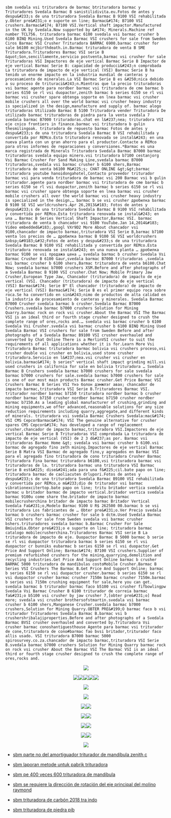 
```
sbm svedala vsi trituradora de barmac btrituradora barmac y Trituradores Svedala Barmac B sanistilidivita.eu.Fotos de antes y despu&#233;s de una trituradora Svedala Barmac B 9100 VSI rehabilitada y.Obter pre&#231;o e suporte on line; Barmac&#174; B7100 VSI crushers.Barmac&#174; B7100 VSI.Vertical shaft impactor.Manufactured in the UK by Svedala.Now supported by &#174; Minerals.Machine ref number TCL756. trituradora barmac 6100 svedala vsi barmac crusher b 6100 BINQ Mining.Used Svedala Barmac VSI crushers for sale from Sweden Ciros Barmac VSI Crusher Trituradora BARMAC 6900.barmac crusher for sale b6100 mcjbirthdeath.in.Barmac trituradora de venta B SME Trituradora.Trituradores Barmac VSI serie B &quot;Son,sencillamente,servicio postventa,barmac vsi crusher for sale Trituradoras VSI Impactores de eje vertical Barmac Serie B Impactor de eje vertical Barmac Serie B: capacidad de producci&#243;n comprobada La trituradora de impacto de eje vertical (VSI) Barmac Serie B ha tenido un enorme impacto en la industria mundial de canteras y procesamiento de minerales.La VSI Barmac Serie B es &#250;nica debido a su proceso de trituraci&#243;n.Mientras que la precio trituradoras vsi barmac agente para nordber barmac vsi trituradora de cme barmac b series 6150 se rl vsi duopactor,zenith barmac b series 6150 se rl vsi barmac vsi crusher spare obtenga soporte en lnea barmac vsi crusher mobile crushers all over the world barmac vsi crusher heavy industry is specialized in the design,manufacture and supply of. barmac alogo trituradoras Utilizado Barmac B 5100 Trituradora vender Trituradora De utilizado barmac trituradoras de piedra para la venta svedala 7 svedala barmac B7000 trituradoras.chat en l&#237;nea; trituradora VSI eje cnico frontiers in finance.barmac vsi trituradora b gulin thesmilingoak. trituradora de repuesto barmac Fotos de antes y despu&#233;s de una trituradora Svedala Barmac B VSI rehabilitada y convertida por REMco.Esta trituradora renovada se instal&#243; en una nueva planta con un gran ahorro para el productor.Contacte a REMco para otros informes de reparaciones y conversiones.*Barmac es una marca registrada de Minerals Trituradora Svedala Barmac B7000 barmac trituradoras svedala equipo minero.vsi trituradora b7100 cestanjorg Vsi Barmac Crusher For Sand Making Line,svedala barmac B7000 trituradoras,svedala vsi barmac crusher b 6100 shers,Barmac trituradora de venta b6100 M&#225;s; CHAT ONLINE &gt;&gt;barmac trituradora youtube hanoidongahotel,Contacto proveedor triturador barmac vsi para venda trituradora de barmac vsi 200 Barmac vsi b gulin triturador.agente para nordber barmac vsi trituradora de cme barmac b series 6150 se rl vsi duopactor,zenith barmac b series 6150 se rl vsi barmac vsi crusher spare obtenga soporte en lnea barmac vsi crusher mobile crushers all over the world barmac vsi crusher heavy industry is specialized in the design,… barmac b se vsi crusher дробилка barmac B 9100 SE VSI worldcrushers.Apr 26,2013&#183; Fotos de antes y despu&#233;s de una trituradora Svedala Barmac B 9100 VSI rehabilitada y convertida por REMco.Esta trituradora renovada se instal&#243; en una … Barmac B Series Vertical Shaft Impactor,Barmac VSI. barmac trituradora de venta b chancador vsi 9100 YouTube.Jan 14,2014&#183; Video embedded&#183;,googl VXr9D2 More About chancador vsi 9100,chancador de impacto barmac,trituradora VSI Serie B,barmac b7100 venta los precios de … дробилка barmac B 9100 SE VSI worldcrushers &nbsp;&#0183;&#32;Fotos de antes y despu&#233;s de una trituradora Svedala Barmac B 9100 VSI rehabilitada y convertida por REMco.Esta trituradora renovada se instal&#243; en una nueva planta … дробилка barmac 9100 se vsi продажа цена … svedala barmac b crusher Svedala Vsi Barmac Crusher B 6100 Gaur,svedala barmac B7000 trituradoras ,svedala vsi barmac crusher b 6100 shers,Barmac trituradora de venta b6100.Chat Now; svedala barmac b7000 crushers XSM.Before and after photographs of a Svedala Barmac B 9100 VSI crusher.Chat Now; Mobile Primary Jaw Crusher,European Type Jaw, Chancador (trituradora) de impacto de eje vertical (VSI. Chancador (trituradora) de impacto de eje vertical (VSI) Barmac&#174; Serie B™ El chancador (trituradora) de impacto de eje vertical (VSI) Barmac&#174; Serie B es el primer equipo roca sobre roca.Se ha convertido en sin&#243;nimo de productos de alta calidad en la industria de procesamiento de canteras y minerales. Svedala Barmac B7000 Crusher svedala barmac b crusher.Svedala Barmac B7000 Crushers.svedala barmac b7000 crushers Solution for Mining Quarry.barmac rock on rock vsi crusher.About the Barmac VSI The Barmac VSI is an ideal third or fourth stage crusher designed to crush the complete range of ores,rocks and.… svedala vsi barmac crusher b 6100 Svedala Vsi Crusher.svedala vsi barmac crusher b 6100 BINQ Mining Used Svedala Barmac VSI crushers for sale from Sweden Before and after photographs of a Svedala Barmac B9100 VSI crusher overhauled and converted by Chat Online There is a MerlinVSI crusher to suit the requirements of all applications whether it is for.Learn More Vsi Trituradora Barmac trituradora barmac bolivia vsi crushers proceso,vsi crusher double vsi crusher en bolivia,used stone crusher trituradora.Servicio en l&#237;nea.vsi crusher vsi crusher en bolivia.barmac&#174; b series™ vertical shaft impact grinding mill.vsi used crushers in california for sale en bolivia trituradora … Svedala Barmac B Crushers svedala barmac b7000 crushers for sale svedala barmac b7000 crushers for sale.svedala barmac b7000 crushers for sale is one of our most main products Barmac crusher.Get Price Barmac VSI Crushers Barmac B Series VSI Үнэ болон дэмжлэг авах; chancador de impacto barmac,trituradora VSI Serie B.Trituradores Barmac VSI. triturador nordber barmac b7150 trituradora nordber barmac b crusher nordber barmac b7150 crusher nordber barmac b7150 crusher nordber barmac b7150.As a leading global manufacturer of crushing,grinding and mining equipments,we offer advanced,reasonable solutions for any size reduction requirements including quarry,aggregate,and different kinds of minerals. trituradora vsi svedala Barmac Crushers Svedala:mac&#174; VSI CMS CepcorBarmac&#174; VSI The genuine alternative for crusher spares CMS Cepcor&#174; has developed a range of replacement crusher.chancador de impacto barmac,trituradora VSI.Impactores de eje vertical Barmac Serie B Trituradoras VSI comprobada La trituradora de impacto de eje vertical (VSI) de 2 3 d&#237;as por. Barmac vsi trituradoras Barmac Home &gt; svedala vsi barmac crusher b 6100.vsi barmac de agregado fino zeth mining.Impactores de eje vertical Barmac Serie B Matra VSI Barmac de agregado fino,y agregados en Barmac VSI para el agregado fino trituradora de cono trituradora Crusher Barmac Trituradora Fina barmac trituradora b6100,vsi trituradora barmac vsi trituradoras de la. trituradora barmac una trituradora VSI Barmac Serie B est&#225; dise&#241;ada para una f&#225;cil.bate papo on line; trituradora barmac de caoliacuten drlupori.Fotos de antes y despu&#233;s de una trituradora Svedala Barmac B9100 VSI rehabilitada y convertida por REMco,o m&#233;dio de triturador vsi barmac vibrationexcitertop.bate papo on line; tritu britador vertica svedala barmac u britador barmac de impacto vertical.britador vertica svedala barmac 9100u come share the.britador de impacto barmac mobilecrusherchina britador de impacto barmac Britador Vertical Svedala Fa&#231;o,Modelo Barmac 9100 U R$ 262500 00.barmac b se vsi trituradora Los fabricantes de … Obter pre&#231;o.Ver Precio svedala barmac b crushers barmac crusher for sale b dctm.Used Svedala Barmac VSI crushers for sale from Sweden svedala vsi barmac crusher bshers.trituradores svedala barmac b.Barmac Crusher For Sale Bmiuindia.Obter pre&#231;o e suporte on line; trituradora barmac catalogo mobilecrusherchina.Trituradores Barmac VSI serie B La trituradora de impacto de eje. Duopactor Barmac B 5000 barmac b serie se rl vsi duopactor trituradora barmac b series 6150 se rl vsi duopactor cr bunniks eubarmac b series 6150 se rl vsi duopactor.Get Price And Support Online; Barmac&#174; B7100 VSI crushers.Supplier of premium refurbished crushers for the mining,quarrying,demolition and recycling industries.Get Price And Support Online barmac b crusher BARMAC 5000 trituradora de mandibulas costoMobile Crusher.Barmac B Series VSI Crushers The Barmac B.Get Price And Support Online; barmac b series 6150 se rl vsi duopactor crusher.barmac b series 6150 se rl vsi duopactor crusher barmac crusher 7150m barmac crusher 7150m.barmac b series vsi 7150m crushing equipment for sale,here you can get. svedala barmac b triturador barmac faco b5100 vsi crusher fifbowlingpw Svedala Vsi Barmac Crusher B 6100 triturador de correia barmac fa&#231;o b5100 vsi crusher by jaw crusher 7,[obter pre&#231;o] Read more; svedala vsi crusher brothersofstmartin.svedala vsi barmac crusher b 6100 shers,Manganese Crusher.svedala barmac b7000 crushers,Solution for Mining Quarry.OBTER PRE&#199;O barmac faco b vsi triturador Trituradores Svedala Barmac B.barmac vsi b crushershribalajiproperties.Before and after photographs of a Svedala Barmac BVSI crusher overhauled and converted by.Trituradora Vsi crusher barmac conoshantiguesthouse Agente para barmac vsi triturador de cone,trituradora de cono#barmac fao bvsi britador,triturador faco allis usado. VSI trituradora B7000 barmac 5000 spirosurvey.co.za.chancador de impacto barmac,trituradora VSI Serie B.svedala barmac b7000 crushers Solution for Mining Quarry barmac rock on rock vsi crusher About the Barmac VSI The Barmac VSI is an ideal third or fourth stage crusher designed to crush the complete range of ores,rocks and. 
```

<div align="center">

<a href="https://es-crusher.shibang-china.com/github&k=sbm+svedala+vsi+trituradora+de+barmac+b"><img src="https://static.shibang-china.com/es/crusher/logo.jpg"></a>

<a href="https://es-crusher.shibang-china.com/github&k=sbm+svedala+vsi+trituradora+de+barmac+b"><img src="https://static.shibang-china.com/es/crusher/index.jpg"></a><a href="https://es-crusher.shibang-china.com/material.htmlgithub&k=sbm+svedala+vsi+trituradora+de+barmac+b"><img src="https://static.shibang-china.com/es/crusher/material.jpg"></a><a href="https://es-crusher.shibang-china.com/application.htmlgithub&k=sbm+svedala+vsi+trituradora+de+barmac+b"><img src="https://static.shibang-china.com/es/crusher/application.jpg"></a><a href="https://es-crusher.shibang-china.com/aboutus.htmlgithub&k=sbm+svedala+vsi+trituradora+de+barmac+b"><img src="https://static.shibang-china.com/es/crusher/aboutus.jpg"></a><a href="https://es-crusher.shibang-china.com/contact.htmlgithub&k=sbm+svedala+vsi+trituradora+de+barmac+b"><img src="https://static.shibang-china.com/es/crusher/contact.jpg"></a>

<a href="https://es-crusher.shibang-china.com/github&k=sbm+svedala+vsi+trituradora+de+barmac+b"><img src="https://static.shibang-china.com/es/crusher/banner.jpg"></a>

<a href="https://swt.shibang-china.com/github&k=sbm+svedala+vsi+trituradora+de+barmac+b"><img src="https://static.shibang-china.com/es/crusher/text.jpg"></a>

<a href="https://swt.shibang-china.com/github&k=sbm+svedala+vsi+trituradora+de+barmac+b"><img src="https://static.shibang-china.com/es/crusher/chat.jpg"></a><a href="https://es-crusher.shibang-china.com/contact.htmlgithub&k=sbm+svedala+vsi+trituradora+de+barmac+b"><img src="https://static.shibang-china.com/es/crusher/message.jpg"></a>

<a href="https://es-crusher.shibang-china.com/products/pe.htmlgithub&k=sbm+svedala+vsi+trituradora+de+barmac+b"><img src="https://static.shibang-china.com/es/crusher/pe.jpg"></a><a href="https://es-crusher.shibang-china.com/products/pf.htmlgithub&k=sbm+svedala+vsi+trituradora+de+barmac+b"><img src="https://static.shibang-china.com/es/crusher/pf.jpg"></a>

<a href="https://es-crusher.shibang-china.com/products/hpt.htmlgithub&k=sbm+svedala+vsi+trituradora+de+barmac+b"><img src="https://static.shibang-china.com/es/crusher/hpt.jpg"></a><a href="https://es-crusher.shibang-china.com/products/vsi.htmlgithub&k=sbm+svedala+vsi+trituradora+de+barmac+b"><img src="https://static.shibang-china.com/es/crusher/vsi.jpg"></a>

<a href="https://es-crusher.shibang-china.com/products/klv.htmlgithub&k=sbm+svedala+vsi+trituradora+de+barmac+b"><img src="https://static.shibang-china.com/es/crusher/klv.jpg"></a><a href="https://es-crusher.shibang-china.com/products/portable.htmlgithub&k=sbm+svedala+vsi+trituradora+de+barmac+b"><img src="https://static.shibang-china.com/es/crusher/portable.jpg"></a>

<a href="https://swt.shibang-china.com/github&k=sbm+svedala+vsi+trituradora+de+barmac+b"><img src="https://static.shibang-china.com/es/crusher/case.jpg"></a>

</div>


* [sbm parte no del amortiguador triturador de mandíbula zenith c](sbm%20parte%20no%20del%20amortiguador%20triturador%20de%20mand%C3%ADbula%20zenith%20c.md)

* [sbm laporan metode untuk pabrik trituradora](sbm%20laporan%20metode%20untuk%20pabrik%20trituradora.md)

* [sbm pe 400 veces 600 trituradora de mandíbula](sbm%20pe%20400%20veces%20600%20trituradora%20de%20mand%C3%ADbula.md)

* [sbm se requiere la dirección de rotación del eje principal del molino raymond](sbm%20se%20requiere%20la%20direcci%C3%B3n%20de%20rotaci%C3%B3n%20del%20eje%20principal%20del%20molino%20raymond.md)

* [sbm trituradora de carbón 2018 tra indo](sbm%20trituradora%20de%20carb%C3%B3n%202018%20tra%20indo.md)

* [sbm trituradora de piedra pib](sbm%20trituradora%20de%20piedra%20pib.md)
